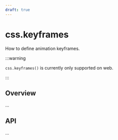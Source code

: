```yaml
---
draft: true
---
```


# css.keyframes

<p className="text-xl">How to define animation keyframes.</p>

:::warning

`css.keyframes()` is currently only supported on web.

:::

## Overview

...

## API

...
